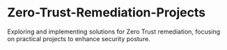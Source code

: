 # Zero-Trust-Remediation-Projects
Exploring and implementing solutions for Zero Trust remediation, focusing on practical projects to enhance security posture.
